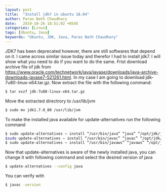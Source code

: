 ```yaml
---
layout: post
title:  "Install jdk7 in ubuntu 18.04"
author: Paras Nath Chaudhary
date:   2019-10-26 18:51:02 +0545
categories: [Linux]
tags: [Ubuntu, Java]
keywords: "Ubuntu, JDK, Java, Paras Nath Chaudhary"
---
```

JDK7 has been deprecated however, there are still softwares that depend on it. I came across similar issue today and therefor I had to install jdk7. I will show what you need to do if you want to do the same. Frist download archive file of jdk from <!--more-->https://www.oracle.com/technetwork/java/javase/downloads/java-archive-downloads-javase7-521261.html. In my case I am going to download jdk-7u80-linux-x64.tar.gz. Now extract the file with the following command:
```bash
$ tar xvzf jdk-7u80-linux-x64.tar.gz
```
Move the extracted directrory to /usr/lib/jvm
```bash
$ sudo mv jdk1.7.0_80 /usr/lib/jvm
```

To make the installed java available for update-alternatives run the following command
``` bash
$ sudo update-alternatives — install “/usr/bin/java” “java” “/opt/jdk/jdk1.7.0_80/bin/java” 1
$sudo update-alternatives — install “/usr/bin/javac” “javac” “/opt/jdk/jdk1.7.0_80/bin/javac” 1
$ sudo update-alternatives — install “/usr/bin/javaws” “javaws” “/opt/jdk/jdk1.7.0_80/bin/javaws” 1
```
Now that update-alternatives is aware of the newly installed java, you can change it with following command and select the desired version of java
```bash
$ update-alternatives --config java
```
You can verify with
```bash
$ javac -version
```